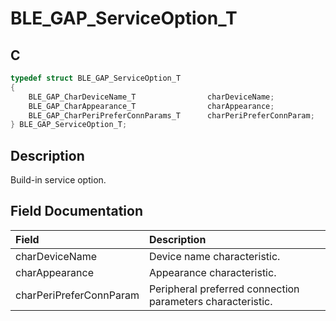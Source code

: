 # BLE_GAP_ServiceOption_T

## C

```c
typedef struct BLE_GAP_ServiceOption_T
{
    BLE_GAP_CharDeviceName_T                charDeviceName;
    BLE_GAP_CharAppearance_T                charAppearance;
    BLE_GAP_CharPeriPreferConnParams_T      charPeriPreferConnParam;
} BLE_GAP_ServiceOption_T;
```

## Description

Build-in service option.


## Field Documentation

|Field|Description|
|:---|:---|
|charDeviceName|Device name characteristic.|
|charAppearance|Appearance characteristic.|
|charPeriPreferConnParam|Peripheral preferred connection parameters characteristic.|
